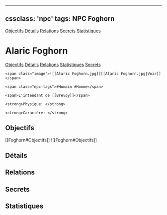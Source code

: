 
---
cssclass: 'npc'
tags: NPC Foghorn
---
<span class="nav">[Objectifs](#Objectifs) [Détails](#Détails)  [Relations](#Relations) [Secrets](#Secrets) [Statistiques](#Statistiques)</span>

# Alaric Foghorn
<span class="nav">[Objectifs](#Objectifs) [Détails](#Détails) [Relations](#Relations) [Statistiques](#Statistiques) [Secrets](#Secrets)</span>

```ad-desc
<span class="image">![[Alaric Foghorn.jpg]][[Alaric Foghorn.jpg|Voir]]</span>

<span class="npc-tags">#Humain #Homme</span>

<span>L'intendant de [[Brevoy]]</span>

<strong>Physique: </strong> 

<strong>Caractère: </strong>

```

## Objectifs
<span class="tab">[[Foghorn#Objectifs]]</span>
<span class="embed-section tab">![[Foghorn#Objectifs]]</span>

## Détails

## Relations

## Secrets

## Statistiques